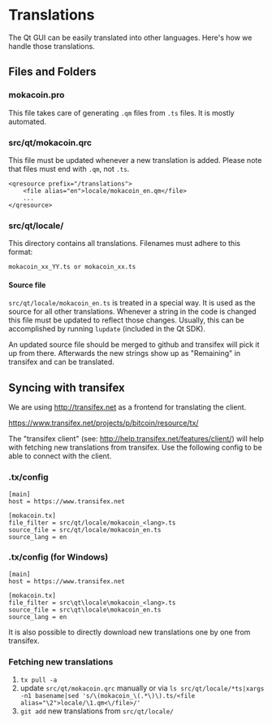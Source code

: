 Translations
============

The Qt GUI can be easily translated into other languages. Here's how we
handle those translations.

Files and Folders
-----------------

### mokacoin.pro

This file takes care of generating `.qm` files from `.ts` files. It is mostly
automated.

### src/qt/mokacoin.qrc

This file must be updated whenever a new translation is added. Please note that
files must end with `.qm`, not `.ts`.

    <qresource prefix="/translations">
        <file alias="en">locale/mokacoin_en.qm</file>
        ...
    </qresource>

### src/qt/locale/

This directory contains all translations. Filenames must adhere to this format:

    mokacoin_xx_YY.ts or mokacoin_xx.ts

#### Source file

`src/qt/locale/mokacoin_en.ts` is treated in a special way. It is used as the
source for all other translations. Whenever a string in the code is changed
this file must be updated to reflect those changes. Usually, this can be
accomplished by running `lupdate` (included in the Qt SDK).

An updated source file should be merged to github and transifex will pick it
up from there. Afterwards the new strings show up as "Remaining" in transifex
and can be translated.

Syncing with transifex
----------------------

We are using http://transifex.net as a frontend for translating the client.

https://www.transifex.net/projects/p/bitcoin/resource/tx/

The "transifex client" (see: http://help.transifex.net/features/client/)
will help with fetching new translations from transifex. Use the following
config to be able to connect with the client.

### .tx/config

    [main]
    host = https://www.transifex.net

    [mokacoin.tx]
    file_filter = src/qt/locale/mokacoin_<lang>.ts
    source_file = src/qt/locale/mokacoin_en.ts
    source_lang = en
    
### .tx/config (for Windows)

    [main]
    host = https://www.transifex.net

    [mokacoin.tx]
    file_filter = src\qt\locale\mokacoin_<lang>.ts
    source_file = src\qt\locale\mokacoin_en.ts
    source_lang = en

It is also possible to directly download new translations one by one from transifex.

### Fetching new translations

1. `tx pull -a`
2. update `src/qt/mokacoin.qrc` manually or via
   `ls src/qt/locale/*ts|xargs -n1 basename|sed 's/\(mokacoin_\(.*\)\).ts/<file alias="\2">locale/\1.qm<\/file>/'`
3. `git add` new translations from `src/qt/locale/`
